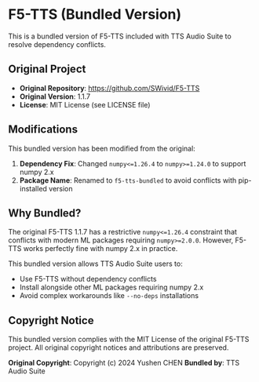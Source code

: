 # F5-TTS (Bundled Version)

This is a bundled version of F5-TTS included with TTS Audio Suite to resolve dependency conflicts.

## Original Project

- **Original Repository**: https://github.com/SWivid/F5-TTS
- **Original Version**: 1.1.7
- **License**: MIT License (see LICENSE file)

## Modifications

This bundled version has been modified from the original:

1. **Dependency Fix**: Changed `numpy<=1.26.4` to `numpy>=1.24.0` to support numpy 2.x
2. **Package Name**: Renamed to `f5-tts-bundled` to avoid conflicts with pip-installed version

## Why Bundled?

The original F5-TTS 1.1.7 has a restrictive `numpy<=1.26.4` constraint that conflicts with modern ML packages requiring `numpy>=2.0.0`. However, F5-TTS works perfectly fine with numpy 2.x in practice.

This bundled version allows TTS Audio Suite users to:
- Use F5-TTS without dependency conflicts
- Install alongside other ML packages requiring numpy 2.x
- Avoid complex workarounds like `--no-deps` installations

## Copyright Notice

This bundled version complies with the MIT License of the original F5-TTS project.
All original copyright notices and attributions are preserved.

**Original Copyright**: Copyright (c) 2024 Yushen CHEN
**Bundled by**: TTS Audio Suite